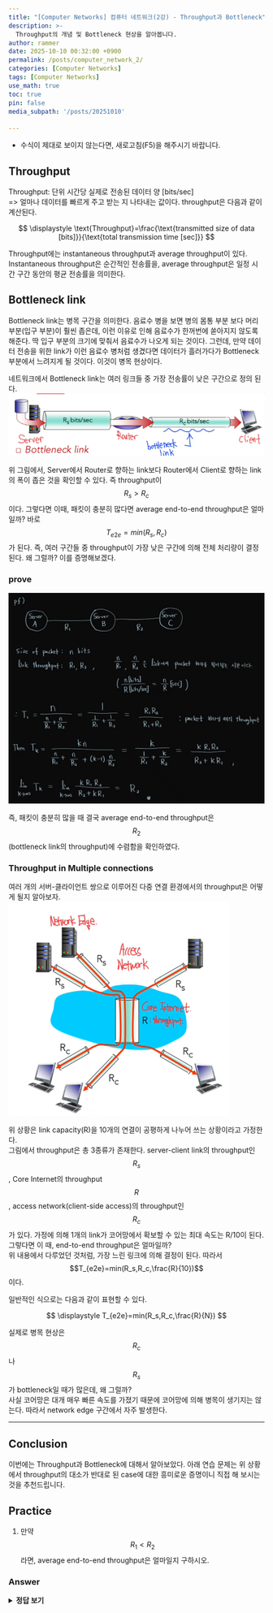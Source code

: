 ```yaml
---
title: "[Computer Networks] 컴퓨터 네트워크(2강) - Throughput과 Bottleneck"
description: >-
  Throughput의 개념 및 Bottleneck 현상을 알아봅니다.
author: rammer
date: 2025-10-10 00:32:00 +0900
permalink: /posts/computer_network_2/
categories: [Computer Networks]
tags: [Computer Networks]
use_math: true
toc: true
pin: false
media_subpath: '/posts/20251010'

---
```

  * 수식이 제대로 보이지 않는다면, 새로고침(F5)을 해주시기 바랍니다.  

## **Throughput**
Throughput: 단위 시간당 실제로 전송된 데이터 양 [bits/sec]   
=> 얼마나 데이터를 빠르게 주고 받는 지 나타내는 값이다. throughput은 다음과 같이 계산된다.  

<div align="center">
$$
\displaystyle
\text{Throughput}=\frac{\text{transmitted size of data [bits]}}{\text{total transmission time [sec]}}
$$
</div>

Throughput에는 instantaneous throughput과 average throughput이 있다. Instantaneous throughput은 순간적인 전송률을, average throughput은 일정 시간 구간 동안의 평균 전송률을 의미한다.  

## **Bottleneck link**
Bottleneck link는 병목 구간을 의미한다. 음료수 병을 보면 병의 몸통 부분 보다 머리 부분(입구 부분)이 훨씬 좁은데, 이런 이유로 인해 음료수가 한꺼번에 쏟아지지 않도록 해준다. 딱 입구 부분의 크기에 맞춰서 음료수가 나오게 되는 것이다. 그런데, 만약 데이터 전송을 위한 link가 이런 음료수 병처럼 생겼다면 데이터가 흘러가다가 Bottleneck 부분에서 느려지게 될 것이다. 이것이 병목 현상이다.  
  
네트워크에서 Bottleneck link는 여러 링크들 중 가장 전송률이 낮은 구간으로 정의 된다.  
<img src="../../assets/img/resources/computer_networks/lecture2_1.png"
     alt="Description"
     loading="lazy"
     class="image-style">

  
위 그림에서, Server에서 Router로 향하는 link보다 Router에서 Client로 향하는 link의 폭이 좁은 것을 확인할 수 있다. 즉 throughput이 $$R_s>R_c$$이다. 그렇다면 이때, 패킷이 충분히 많다면 average end-to-end throughput은 얼마일까? 바로 $$T_{e2e}=min(R_s,R_c)$$가 된다. 즉, 여러 구간들 중 throughput이 가장 낮은 구간에 의해 전체 처리량이 결정된다. 왜 그럴까? 이를 증명해보겠다.  

### prove
<img src="../../assets/img/resources/computer_networks/lecture2_2.png"
     alt="Description"
     loading="lazy"
     class="image-style">

즉, 패킷이 충분히 많을 때 결국 average end-to-end throughput은 $$R_2$$(bottleneck link의 throughput)에 수렴함을 확인하였다.  

### Throughput in Multiple connections
여러 개의 서버-클라이언트 쌍으로 이루어진 다중 연결 환경에서의 throughput은 어떻게 될지 알아보자.  
<img src="../../assets/img/resources/computer_networks/lecture2_3.png"
     alt="Description"
     loading="lazy"
     class="image-style">
  
위 상황은 link capacity(R)을 10개의 연결이 공평하게 나누어 쓰는 상황이라고 가정한다.  
그림에서 throughput은 총 3종류가 존재한다. server-client link의 throughput인 $$R_s$$, Core Internet의 throughput $$R$$, access network(client-side access)의 throughput인 $$R_c$$가 있다. 
가정에 의해 1개의 link가 코어망에서 확보할 수 있는 최대 속도는 R/10이 된다. 그렇다면 이 때, end-to-end throughput은 얼마일까?  
위 내용에서 다루었던 것처럼, 가장 느린 링크에 의해 결정이 된다. 따라서 $$T_{e2e}=min(R_s,R_c,\frac{R}{10})$$이다.  
  
일반적인 식으로는 다음과 같이 표현할 수 있다.  
<div align="center">
$$
\displaystyle
T_{e2e}=min(R_s,R_c,\frac{R}{N})
$$
</div>
  
  
실제로 병목 현상은 $$R_c$$나 $$R_s$$가 bottleneck일 때가 많은데, 왜 그럴까?  
사실 코어망은 대개 매우 빠른 속도를 가졌기 때문에 코어망에 의해 병목이 생기지는 않는다. 따라서 network edge 구간에서 자주 발생한다.  

---

## **Conclusion**
이번에는 Throughput과 Bottleneck에 대해서 알아보았다. 아래 연습 문제는 위 상황에서 throughput의 대소가 반대로 된 case에 대한 흥미로운 증명이니 직접 해 보시는 것을 추천드립니다.

## **Practice** 
1. 만약 $$R_1<R_2$$라면, average end-to-end throughput은 얼마일지 구하시오.

### Answer 
<details>
  <summary><strong>정답 보기</strong></summary>
  <br>
  <img src="../../assets/img/resources/computer_networks/lecture2_answer.png"
     alt="Description"
     loading="lazy"
     class="image-style">
</details>
